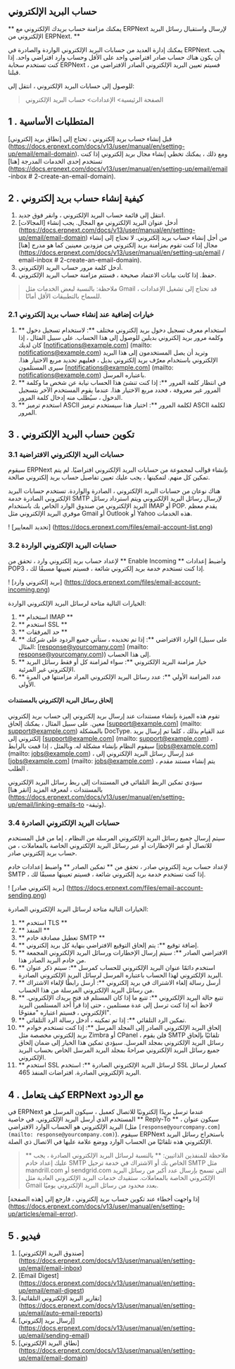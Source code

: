 ## حساب البريد الإلكتروني

** يمكنك مزامنة حساب بريدك الإلكتروني مع ERPNext لإرسال واستقبال رسائل البريد الإلكتروني من ERPNext. **

يمكنك إدارة العديد من حسابات البريد الإلكتروني الواردة والصادرة في ERPNext. يجب أن يكون هناك حساب صادر افتراضي واحد على الأقل وحساب وارد افتراضي واحد. إذا كنت تستخدم سحابة ERPNext ، فسيتم تعيين البريد الإلكتروني الصادر الافتراضي من قبلنا.

للوصول إلى حسابات البريد الإلكتروني ، انتقل إلى:

> الصفحة الرئيسية> الإعدادات> حساب البريد الإلكتروني

## 1 \. المتطلبات الأساسية

قبل إنشاء حساب بريد إلكتروني ، تحتاج إلى [نطاق بريد إلكتروني] (https://docs.erpnext.com/docs/v13/user/manual/en/setting-up/email/email-domain). ومع ذلك ، يمكنك تخطي إنشاء مجال بريد إلكتروني إذا كنت تستخدم إحدى الخدمات المدرجة [هنا] (https://docs.erpnext.com/docs/v13/user/manual/en/setting-up/email/email -inbox # 2-create-an-email-domain).

## 2 \. كيفية إنشاء حساب بريد إلكتروني

1. انتقل إلى قائمة حساب البريد الإلكتروني ، وانقر فوق جديد.
2. أدخل عنوان البريد الإلكتروني مع المجال. يجب إنشاء [المجالات] (https://docs.erpnext.com/docs/v13/user/manual/en/setting-up/email/email-domain) من أجل إنشاء حساب بريد إلكتروني. لا تحتاج إلى إنشاء مجال إذا كنت تقوم بمزامنة بريد إلكتروني من مزودين معينين كما هو مدرج [هنا] (https://docs.erpnext.com/docs/v13/user/manual/en/setting-up/email / email-inbox # 2-create-an-email-domain).
3. أدخل كلمة مرور حساب البريد الإلكتروني.
4. حفظ. إذا كانت بيانات الاعتماد صحيحة ، فستتم مزامنة حساب البريد الإلكتروني.

> ملاحظة: بالنسبة لبعض الخدمات مثل Gmail ، قد تحتاج إلى تشغيل الإعدادات للسماح بالتطبيقات الأقل أمانًا.

### 2.1 خيارات إضافية عند إنشاء حساب بريد إلكتروني

1. ** استخدام معرف تسجيل دخول بريد إلكتروني مختلف **: لاستخدام تسجيل دخول وكلمة مرور بريد إلكتروني بديلين للوصول إلى هذا الحساب. على سبيل المثال ، إذا كان لديك [notifications@example.com] (mailto: notifications@example.com) وتريد أن يصل المستخدمون إلى هذا البريد الإلكتروني باستخدام معرّف بريد إلكتروني بديل ، فعليهم تحديد مربع الاختيار هذا. سيرى المستلمون [notifications@example.com] (mailto: notifications@example.com) باعتباره المرسل.
2. ** في انتظار كلمة المرور **: إذا كنت تنشئ هذا الحساب نيابة عن شخص ما وكلمة المرور غير معروفة ، فحدد مربع الاختيار هذا. عندما يقوم المستخدم الآخر بتسجيل الدخول ، سيُطلب منه إدخال كلمة المرور.
3. ** استخدم ترميز ASCII لكلمة المرور **: اختيار هذا سيستخدم ترميز ASCII لكلمة المرور.

## 3 \. تكوين حساب البريد الإلكتروني

### 3.1 حسابات البريد الإلكتروني الافتراضية

سيقوم ERPNext بإنشاء قوالب لمجموعة من حسابات البريد الإلكتروني افتراضيًا. لم يتم تمكين كل منهم. لتمكينها ، يجب عليك تعيين تفاصيل حساب بريد إلكتروني صالحة.

هناك نوعان من حسابات البريد الإلكتروني ، الصادرة والواردة. تستخدم حسابات البريد الإلكتروني الصادرة خدمة SMTP لإرسال رسائل البريد الإلكتروني ويتم استرداد رسائل البريد الإلكتروني من صندوق الوارد الخاص بك باستخدام IMAP أو POP. يقدم معظم موفري البريد الإلكتروني مثل Gmail أو Outlook أو Yahoo هذه الخدمات.

! [تحديد المعايير] (https://docs.erpnext.com/files/email-account-list.png)

### 3.2 حسابات البريد الإلكتروني الواردة

لإعداد حساب بريد إلكتروني وارد ، تحقق من ** Enable Incoming ** واضبط إعدادات POP3 ، إذا كنت تستخدم خدمة بريد إلكتروني شائعة ، فسيتم تعيينها مسبقًا لك.

! [بريد إلكتروني وارد] (https://docs.erpnext.com/files/email-account-incoming.png)

الخيارات التالية متاحة لرسائل البريد الإلكتروني الواردة:

1. ** استخدام IMAP **
2. ** استخدم SSL **
3. ** حد المرفقات **
4. ** الوارد الافتراضي **: إذا تم تحديده ، ستأتي جميع الردود على شركتك (على سبيل المثال: [response@yourcomany.com] (mailto: response@yourcomany.com)) إلى هذا الحساب.
5. ** خيار مزامنة البريد الإلكتروني **: سواء لمزامنة كل أو فقط رسائل البريد الإلكتروني غير المرئية.
6. ** عدد المزامنة الأولي **: عدد رسائل البريد الإلكتروني المراد مزامنتها في المرة الأولى.

#### إلحاق رسائل البريد الإلكتروني بالمستندات

تقوم هذه الميزة بإنشاء مستندات عند إرسال بريد إلكتروني إلى حساب بريد إلكتروني معين. على سبيل المثال ، يمكنك إلحاق [support@example.com] (mailto: support@example.com) بالمشكلة DocType. عند القيام بذلك ، كلما تم إرسال بريد إلكتروني إلى [support@example.com] (mailto: support@example.com) ، سيقوم النظام بإنشاء مشكلة له. وبالمثل ، إذا قمت بالرابط [jobs@example.com] (mailto: jobs@example.com) ، عند إرسال رسائل البريد الإلكتروني إلى [jobs@example.com] (mailto: jobs@example.com) ، يتم إنشاء مستند مقدم الطلب .

سيؤدي تمكين الربط التلقائي في المستندات إلى ربط رسائل البريد الإلكتروني بالمستندات ، لمعرفة المزيد [انقر هنا] (https://docs.erpnext.com/docs/v13/user/manual/en/setting-up/email/linking-emails-to -وثيقة).

### 3.4 حسابات البريد الإلكتروني الصادرة

سيتم إرسال جميع رسائل البريد الإلكتروني المرسلة من النظام ، إما من قبل المستخدم للاتصال أو عبر الإخطارات أو عبر رسائل البريد الإلكتروني الخاصة بالمعاملات ، من حساب بريد إلكتروني صادر.

لإعداد حساب بريد إلكتروني صادر ، تحقق من ** تمكين الصادر ** واضبط إعدادات خادم SMTP ، إذا كنت تستخدم خدمة بريد إلكتروني شائعة ، فسيتم تعيينها مسبقًا لك.

! [بريد إلكتروني صادر] (https://docs.erpnext.com/files/email-account-sending.png)

الخيارات التالية متاحة لرسائل البريد الإلكتروني الصادرة:

1. ** استخدم TLS **
2. ** المنفذ **
3. ** تعطيل مصادقة خادم SMTP **
4. ** إضافة توقيع **: يتم إلحاق التوقيع الافتراضي بنهاية كل بريد إلكتروني.
5. ** الافتراضي الصادر **: سيتم إرسال الإخطارات ورسائل البريد الإلكتروني المجمعة من خادم البريد الصادر هذا.
6. ** استخدم دائمًا عنوان البريد الإلكتروني للحساب كمرسل **: سيتم ذكر عنوان البريد الإلكتروني لهذا الحساب باعتباره المرسل لرسائل البريد الإلكتروني الصادرة.
7. ** أرسل رسالة إلغاء الاشتراك في بريد إلكتروني **: أرسل رابطًا لإلغاء الاشتراك من رسائل البريد الإلكتروني المرسلة من هذا الحساب.
8. ** تتبع حالة البريد الإلكتروني **: تتبع ما إذا كان المستلم قد فتح بريدك الإلكتروني. لاحظ أنه إذا كنت ترسل إلى عدة مستلمين ، حتى إذا قرأ أحد المستلمين البريد الإلكتروني ، فسيتم اعتباره "مفتوحًا".
9. ** تمكين الرد التلقائي **: إذا تم تمكينه ، أدخل رسالة الرد التلقائي.
10. ** إلحاق البريد الإلكتروني الصادر إلى المجلد المرسل **: إذا كنت تستخدم خوادم بريد إلكتروني مخصصة مثل Zimbra أو CPanel ، فلن يقوم SMTP تلقائيًا بإلحاق رسائل البريد الإلكتروني بمجلد المرسل. سيؤدي تمكين هذا الخيار إلى ضمان إلحاق جميع رسائل البريد الإلكتروني صراحةً بمجلد البريد المرسل الخاص بحساب البريد الإلكتروني.
11. ** استخدم SSL لرسائل البريد الإلكتروني الصادرة **: استخدم SSL كمعيار لرسائل البريد الإلكتروني الصادرة. افتراضات المنفذ 465.

## 4 \. كيف يتعامل ERPNext مع الردود

في ERPNext عندما ترسل بريدًا إلكترونيًا للاتصال كعميل ، سيكون المرسل هو المستخدم الذي أرسل البريد الإلكتروني. في خاصية ** Reply-To ** ، سيكون عنوان البريد الإلكتروني هو الحساب الوارد الافتراضي (مثل `[response@yourcompany.com] (mailto: response@yourcompany.com)`). سيقوم ERPNext باستخراج رسائل البريد الإلكتروني هذه تلقائيًا من الحساب الوارد ووضع علامة عليها في الاتصال ذي الصلة.

> ** ملاحظة للمنفذين الذاتيين: ** بالنسبة لرسائل البريد الإلكتروني الصادرة ، يجب عليك إعداد خادم SMTP الخاص بك أو الاشتراك في خدمة ترحيل SMTP مثل mandrill.com أو sendgrid.com التي تسمح بإرسال عدد أكبر من رسائل البريد الإلكتروني الخاصة بالمعاملات. ستقيدك خدمات البريد الإلكتروني العادية مثل Gmail بعدد محدود من رسائل البريد الإلكتروني يوميًا.

إذا واجهت أخطاء عند تكوين حساب بريد إلكتروني ، فارجع إلى [هذه الصفحة] (https://docs.erpnext.com/docs/v13/user/manual/en/setting-up/articles/email-error).

## 5 \. فيديو

1. [صندوق البريد الإلكتروني] (https://docs.erpnext.com/docs/v13/user/manual/en/setting-up/email/email-inbox)
2. [Email Digest] (https://docs.erpnext.com/docs/v13/user/manual/en/setting-up/email/email-digest)
3. [تقارير البريد الإلكتروني التلقائية] (https://docs.erpnext.com/docs/v13/user/manual/en/setting-up/email/auto-email-reports)
4. [إرسال بريد إلكتروني] (https://docs.erpnext.com/docs/v13/user/manual/en/setting-up/email/sending-email)
5. [نطاق البريد الإلكتروني] (https://docs.erpnext.com/docs/v13/user/manual/en/setting-up/email/email-domain)